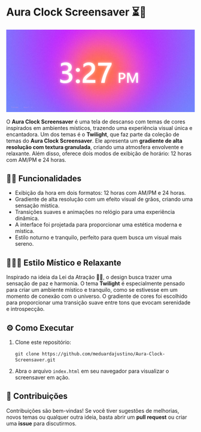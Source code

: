 # Aura Clock Screensaver ⏳💫

![Aura Clock](aurascreen.png)

O **Aura Clock Screensaver** é uma tela de descanso com temas de cores inspirados em ambientes místicos, trazendo uma experiência visual única e encantadora. Um dos temas é o **Twilight**, que faz parte da coleção de temas do **Aura Clock Screensaver**. Ele apresenta um **gradiente de alta resolução com textura granulada**, criando uma atmosfera envolvente e relaxante. Além disso, oferece dois modos de exibição de horário: 12 horas com AM/PM e 24 horas.

## 🌙✨ Funcionalidades

- Exibição da hora em dois formatos: 12 horas com AM/PM e 24 horas.
- Gradiente de alta resolução com um efeito visual de grãos, criando uma sensação mística.
- Transições suaves e animações no relógio para uma experiência dinâmica.
- A interface foi projetada para proporcionar uma estética moderna e mística.
- Estilo noturno e tranquilo, perfeito para quem busca um visual mais sereno.

## 🧘‍♀️💖 Estilo Místico e Relaxante

Inspirado na ideia da Lei da Atração 🌠✨, o design busca trazer uma sensação de paz e harmonia. O tema **Twilight** é especialmente pensado para criar um ambiente místico e tranquilo, como se estivesse em um momento de conexão com o universo. O gradiente de cores foi escolhido para proporcionar uma transição suave entre tons que evocam serenidade e introspecção.

## ⚙️ Como Executar

1. Clone este repositório:
    ```
    git clone https://github.com/meduardajustino/Aura-Clock-Screensaver.git
    ```
2. Abra o arquivo `index.html` em seu navegador para visualizar o screensaver em ação.

## 🦋 Contribuições

Contribuições são bem-vindas! Se você tiver sugestões de melhorias, novos temas ou qualquer outra ideia, basta abrir um **pull request** ou criar uma **issue** para discutirmos.
